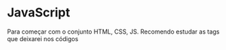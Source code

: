 # JavaScript
Para começar com o conjunto HTML, CSS, JS. Recomendo estudar as tags que deixarei nos códigos
